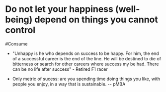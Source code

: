 # Do not let your happiness (well-being) depend on things you cannot control

#Consume 


- "Unhappy is he who depends on success to be happy. For him, the end of a successful career is the end of the line. He will be destined to die of bitterness or search for other careers where success my be had. There can be no life after success"  - Retired F1 racer

- Only metric of sucess: are you spending time doing things you like,  with people you enjoy, in a way that is sustainable. -- pMBA
